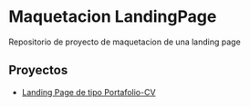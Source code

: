 # Maquetacion LandingPage

Repositorio de proyecto de maquetacion de una landing page

## Proyectos

- [Landing Page de tipo Portafolio-CV](https://carrilloCd.github.io/maquetacion-landingPage/landing-page)
